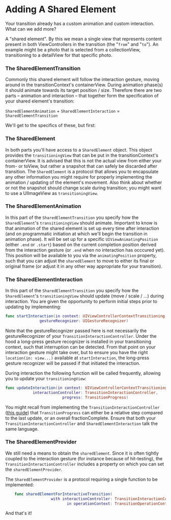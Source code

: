 # Adding A Shared Element

Your transition already has a custom animation and custom interaction. What can we add more?

A "shared element". By this we mean a single view that represents content present in both ViewControllers in the transition (the "`from`" and "`to`"). An example might be a photo that is selected from a collectionView, transitioning to a detailView for that specific photo.

### The SharedElementTransition

Commonly this shared element will follow the interaction gesture, moving around in the transitionContext's containerView. During animation phase(s) it should animate towards its target position / size. Therefore there are two parts – animation and interaction – that together form the specification of your shared element's transition:

`SharedElementAnimation` + `SharedElementInteraction` = `SharedElementTransition`

We'll get to the specifics of these, but first:

### The SharedElement

In both parts you'll have access to a `SharedElement` object. This object provides the `transitioningView` that can be put in the transitionContext's containerView. It is advised that this is not the actual view from either your from- or toView, but rather a snapshot that can safely be discarded after transition. The `SharedElement` is a protocol that allows you to encapsulate any other information you might require for properly implementing the animation / updating of the element's movement. Also think about whether or not the snapshot should change scale during transition; you might want to use a UIImageView as `transitioningView`.

### The SharedElementAnimation

In this part of the `SharedElementTransition` you specify how the `SharedElement`'s `transitioningView` should animate. Important to know is that animation of the shared element is set up every time after interaction (and on programmatic initiation at which we'll begin the transition in animation phase). It will be set up for a specific `UIViewAnimatingPosition` (either `.end` or `.start`) based on the current completion position derived from the interaction gesture (or `.end` when no interaction has occcured yet). This position will be available to you via the `animatingPosition` property, such that you can adjust the `sharedElement` to move to either its final or original frame (or adjust it in any other way appropriate for your transition).

### The SharedElementInteraction

In this part of the `SharedElementTransition` you specify how the `SharedElement`'s `transitioningView` should update (move / scale / ...) during interaction. You are given the opportunity to perform initial steps prior to updating by implementing:

```swift
func startInteraction(in context: UIViewControllerContextTransitioning, 
               gestureRecognizer: UIGestureRecognizer)
```

Note that the gestureRecognizer passed here is not necessarily the gestureRecognizer of your `TransitionInteractionController`. Under the hood a long-press gesture recognizer is installed in your transitioning context, such that interruption can be detected. From that point on your interaction gesture might take over, but to ensure you have the right `location(in: view...)` available at `startInteraction`, the long-press gesture recognizer will be passed if that initiated the interaction.

During interaction the following function will be called frequently, allowing you to update your `transitioningView`:

```swift
func updateInteraction(in context: UIViewControllerContextTransitioning, 
            interactionController: TransitionInteractionController, 
                         progress: TransitionProgress)
```

You might recall from implementing the `TransitionInteractionController` ([this guide](custom_interaction.md)) that `TransitionProgress` can either be a relative step compared to the last update, or an overall fractionComplete. Ensure that both your `TransitionInteractionController` and `SharedElementInteraction` talk the same language.

### The SharedElementProvider

We still need a means to obtain the `sharedElement`. Since it is often tightly coupled to the interaction gesture (for instance because of hit-testing), the `TransitionInteractionController` includes a property on which you can set the `sharedElementProvider`.

The `SharedElementProvider` is a protocol requiring a single function to be implemented:

```swift
    func sharedElementForInteractiveTransition(
                    with interactionController: TransitionInteractionController, 
                           in operationContext: TransitionOperationContext) -> SharedElement?
```

And that's it!